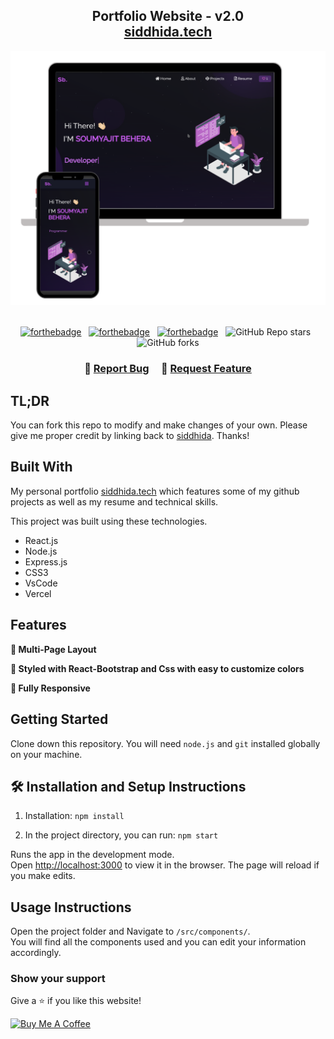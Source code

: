 <h2 align="center">
  Portfolio Website - v2.0<br/>
  <a href="https://siddhida.vercel.app/" target="_blank">siddhida.tech</a>
</h2>
<div align="center">
  <img alt="Demo" src="./Images/readme-img1.png" />
</div>

<br/>

<center>

[![forthebadge](https://forthebadge.com/images/badges/built-with-love.svg)](https://forthebadge.com) &nbsp;
[![forthebadge](https://forthebadge.com/images/badges/made-with-javascript.svg)](https://forthebadge.com) &nbsp;
[![forthebadge](https://forthebadge.com/images/badges/open-source.svg)](https://forthebadge.com) &nbsp;
![GitHub Repo stars](https://img.shields.io/github/stars/siddhida/Portfolio?color=red&logo=github&style=for-the-badge) &nbsp;
![GitHub forks](https://img.shields.io/github/forks/siddhida/Portfolio?color=red&logo=github&style=for-the-badge)

</center>

<h3 align="center">
    🔹
    <a href="https://github.com/siddhida/Portfolio/issues">Report Bug</a> &nbsp; &nbsp;
    🔹
    <a href="https://github.com/siddhida/Portfolio/issues">Request Feature</a>
</h3>

## TL;DR

You can fork this repo to modify and make changes of your own. Please give me proper credit by linking back to [siddhida](https://github.com/siddhida/Portfolio). Thanks!

## Built With

My personal portfolio <a href="https://siddhida.vercel.app/" target="_blank">siddhida.tech</a> which features some of my github projects as well as my resume and technical skills.<br/>

This project was built using these technologies.

- React.js
- Node.js
- Express.js
- CSS3
- VsCode
- Vercel

## Features

**📖 Multi-Page Layout**

**🎨 Styled with React-Bootstrap and Css with easy to customize colors**

**📱 Fully Responsive**

## Getting Started

Clone down this repository. You will need `node.js` and `git` installed globally on your machine.

## 🛠 Installation and Setup Instructions

1. Installation: `npm install`

2. In the project directory, you can run: `npm start`

Runs the app in the development mode.\
Open [http://localhost:3000](http://localhost:3000) to view it in the browser.
The page will reload if you make edits.

## Usage Instructions

Open the project folder and Navigate to `/src/components/`. <br/>
You will find all the components used and you can edit your information accordingly.

### Show your support

Give a ⭐ if you like this website!

<a href="https://www.buymeacoffee.com/siddhida" target="_blank"><img src="https://cdn.buymeacoffee.com/buttons/v2/default-violet.png" alt="Buy Me A Coffee" height= "60px" width= "217px" ></a>
